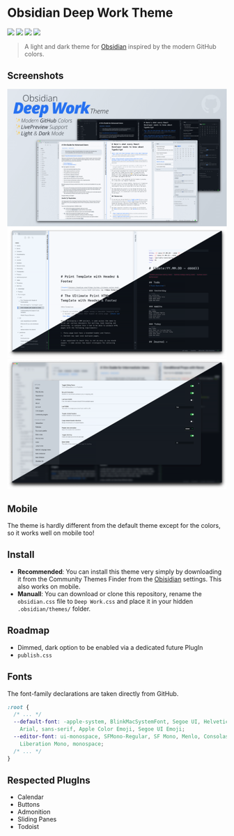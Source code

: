 # Obsidian Deep Work Theme
![](https://img.shields.io/github/stars/nikbrunner/obsidian-deep-work-theme)
![](https://img.shields.io/github/forks/nikbrunner/obsidian-deep-work-theme)
![](https://img.shields.io/github/issues/nikbrunner/obsidian-deep-work-theme)
![](https://img.shields.io/github/license/nikbrunner/obsidian-deep-work-theme)

> A light and dark theme for [Obsidian](https://obsidian.md) inspired by the modern GitHub colors.

## Screenshots
![](screenshot.png)
![](images/editor_dual.png)
![](images/settings_dual.png)

## Mobile
The theme is hardly different from the default theme except for the colors, so it works well on mobile too!

## Install
- **Recommended**: You can install this theme very simply by downloading it from the Community Themes Finder from the [Obisidian](https://obsidian.md) settings. This also works on mobile.
- **Manuall**: You can download or clone this repository, rename the `obsidian.css` file to `Deep Work.css` and place it in your hidden `.obsidian/themes/` folder.

## Roadmap
- Dimmed, dark option to be enabled via a dedicated future PlugIn
- `publish.css`

## Fonts
The font-family declarations are taken directly from GitHub.

```css
:root {
  /* ... */
  --default-font: -apple-system, BlinkMacSystemFont, Segoe UI, Helvetica,
    Arial, sans-serif, Apple Color Emoji, Segoe UI Emoji;
  --editor-font: ui-monospace, SFMono-Regular, SF Mono, Menlo, Consolas,
    Liberation Mono, monospace;
  /* ... */
}
```

## Respected PlugIns
- Calendar
- Buttons
- Admonition
- Sliding Panes
- Todoist
